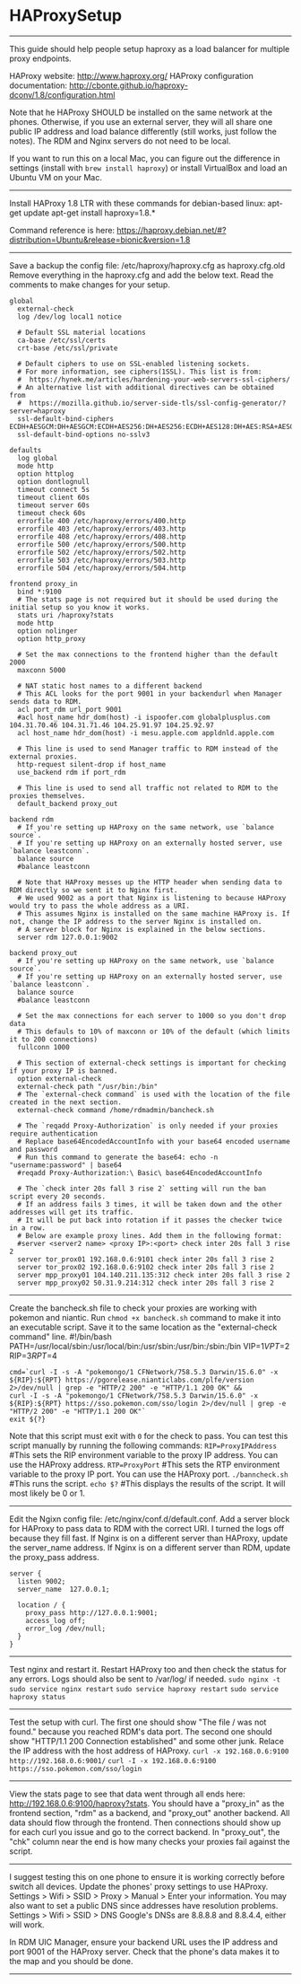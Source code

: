 # HAProxySetup
--------------------------------------------------
This guide should help people setup haproxy as a load balancer for multiple proxy endpoints.

HAProxy website: http://www.haproxy.org/
HAProxy configuration documentation: http://cbonte.github.io/haproxy-dconv/1.8/configuration.html

Note that he HAProxy SHOULD be installed on the same network at the phones. Otherwise, if you use an external server, they will all share one public IP address and load balance differently (still works, just follow the notes). The RDM and Nginx servers do not need to be local.

If you want to run this on a local Mac, you can figure out the difference in settings (install with `brew install haproxy`) or install VirtualBox and load an Ubuntu VM on your Mac.

--------------------------------------------------
Install HAProxy 1.8 LTR with these commands for debian-based linux:
    apt-get update
    apt-get install haproxy=1.8.\*

Command reference is here: https://haproxy.debian.net/#?distribution=Ubuntu&release=bionic&version=1.8

--------------------------------------------------
Save a backup the config file: /etc/haproxy/haproxy.cfg as haproxy.cfg.old
Remove everything in the haproxy.cfg and add the below text. Read the comments to make changes for your setup.
```
global
  external-check
  log /dev/log local1 notice

  # Default SSL material locations
  ca-base /etc/ssl/certs
  crt-base /etc/ssl/private

  # Default ciphers to use on SSL-enabled listening sockets.
  # For more information, see ciphers(1SSL). This list is from:
  #  https://hynek.me/articles/hardening-your-web-servers-ssl-ciphers/
  # An alternative list with additional directives can be obtained from
  #  https://mozilla.github.io/server-side-tls/ssl-config-generator/?server=haproxy
  ssl-default-bind-ciphers ECDH+AESGCM:DH+AESGCM:ECDH+AES256:DH+AES256:ECDH+AES128:DH+AES:RSA+AESGCM:RSA+AES:!aNULL:!MD5:!DSS
  ssl-default-bind-options no-sslv3

defaults
  log global
  mode http
  option httplog
  option dontlognull
  timeout connect 5s
  timeout client 60s
  timeout server 60s
  timeout check 60s
  errorfile 400 /etc/haproxy/errors/400.http
  errorfile 403 /etc/haproxy/errors/403.http
  errorfile 408 /etc/haproxy/errors/408.http
  errorfile 500 /etc/haproxy/errors/500.http
  errorfile 502 /etc/haproxy/errors/502.http
  errorfile 503 /etc/haproxy/errors/503.http
  errorfile 504 /etc/haproxy/errors/504.http

frontend proxy_in
  bind *:9100
  # The stats page is not required but it should be used during the initial setup so you know it works.
  stats uri /haproxy?stats
  mode http
  option nolinger
  option http_proxy
  
  # Set the max connections to the frontend higher than the default 2000
  maxconn 5000

  # NAT static host names to a different backend
  # This ACL looks for the port 9001 in your backendurl when Manager sends data to RDM.
  acl port_rdm url_port 9001
  #acl host_name hdr_dom(host) -i ispoofer.com globalplusplus.com 104.31.70.46 104.31.71.46 104.25.91.97 104.25.92.97
  acl host_name hdr_dom(host) -i mesu.apple.com appldnld.apple.com

  # This line is used to send Manager traffic to RDM instead of the external proxies.
  http-request silent-drop if host_name
  use_backend rdm if port_rdm

  # This line is used to send all traffic not related to RDM to the proxies themselves.
  default_backend proxy_out

backend rdm
  # If you're setting up HAProxy on the same network, use `balance source`.
  # If you're setting up HAProxy on an externally hosted server, use `balance leastconn`.
  balance source
  #balance leastconn

  # Note that HAProxy messes up the HTTP header when sending data to RDM directly so we sent it to Nginx first.
  # We used 9002 as a port that Nginx is listening to because HAProxy would try to pass the whole address as a URI.
  # This assumes Nginx is installed on the same machine HAProxy is. If not, change the IP address to the server Nginx is installed on.
  # A server block for Nginx is explained in the below sections.
  server rdm 127.0.0.1:9002

backend proxy_out
  # If you're setting up HAProxy on the same network, use `balance source`.
  # If you're setting up HAProxy on an externally hosted server, use `balance leastconn`.
  balance source
  #balance leastconn
  
  # Set the max connections for each server to 1000 so you don't drop data
  # This defauls to 10% of maxconn or 10% of the default (which limits it to 200 connections)
  fullconn 1000

  # This section of external-check settings is important for checking if your proxy IP is banned.
  option external-check
  external-check path "/usr/bin:/bin"
  # The `external-check command` is used with the location of the file created in the next section.
  external-check command /home/rdmadmin/bancheck.sh

  # The `reqadd Proxy-Authorization` is only needed if your proxies require authentication
  # Replace base64EncodedAccountInfo with your base64 encoded username and password
  # Run this command to generate the base64: echo -n "username:password" | base64
  #reqadd Proxy-Authorization:\ Basic\ base64EncodedAccountInfo

  # The `check inter 20s fall 3 rise 2` setting will run the ban script every 20 seconds.
  # If an address fails 3 times, it will be taken down and the other addresses will get its traffic.
  # It will be put back into rotation if it passes the checker twice in a row.
  # Below are example proxy lines. Add them in the following format:
  #server <server2 name> <proxy IP>:<port> check inter 20s fall 3 rise 2
  server tor_prox01 192.168.0.6:9101 check inter 20s fall 3 rise 2
  server tor_prox02 192.168.0.6:9102 check inter 20s fall 3 rise 2
  server mpp_proxy01 104.140.211.135:312 check inter 20s fall 3 rise 2
  server mpp_proxy02 50.31.9.214:312 check inter 20s fall 3 rise 2
```

--------------------------------------------------
Create the bancheck.sh file to check your proxies are working with pokemon and niantic.
Run `chmod +x bancheck.sh` command to make it into an executable script.
Save it to the same location as the "external-check command" line.
	#!/bin/bash
	PATH=/usr/local/sbin:/usr/local/bin:/usr/sbin:/usr/bin:/sbin:/bin
	VIP=$1
	VPT=$2
	RIP=$3
	RPT=$4

	cmd=`curl -I -s -A "pokemongo/1 CFNetwork/758.5.3 Darwin/15.6.0" -x ${RIP}:${RPT} https://pgorelease.nianticlabs.com/plfe/version 2>/dev/null | grep -e "HTTP/2 200" -e "HTTP/1.1 200 OK" && 
	curl -I -s -A "pokemongo/1 CFNetwork/758.5.3 Darwin/15.6.0" -x ${RIP}:${RPT} https://sso.pokemon.com/sso/login 2>/dev/null | grep -e "HTTP/2 200" -e "HTTP/1.1 200 OK"`
	exit ${?}


Note that this script must exit with `0` for the check to pass. You can test this script manually by running the following commands:
	`RIP=ProxyIPAddress` #This sets the RIP environment variable to the proxy IP address. You can use the HAProxy address.
	`RTP=ProxyPort` #This sets the RTP environment variable to the proxy IP port. You can use the HAProxy port.
	`./banncheck.sh` #This runs the script.
	`echo $?` #This displays the results of the script. It will most likely be 0 or 1. 

--------------------------------------------------
Edit the Ngixn config file: /etc/nginx/conf.d/default.conf. 
Add a server block for HAProxy to pass data to RDM with the correct URI. I turned the logs off because they fill fast.
If Nginx is on a different server than HAProxy, update the server_name address.
If Nginx is on a different server than RDM, update the proxy_pass address.
```
server {
  listen 9002;
  server_name  127.0.0.1;

  location / {
    proxy_pass http://127.0.0.1:9001;
    access_log off;
    error_log /dev/null;
  }
}
```
	
--------------------------------------------------
Test nginx and restart it. Restart HAProxy too and then check the status for any errors. Logs should also be sent to /var/log/ if needed.
	`sudo nginx -t`
	`sudo service nginx restart`
	`sudo service haproxy restart`
	`sudo service haproxy status`

--------------------------------------------------
Test the setup with curl. The first one should show "The file / was not found." because you reached RDM's data port.
The second one should show "HTTP/1.1 200 Connection established" and some other junk.
Relace the IP address with the host address of HAProxy.
	`curl -x 192.168.0.6:9100 http://192.168.0.6:9001/`
	`curl -I -x 192.168.0.6:9100 https://sso.pokemon.com/sso/login`

--------------------------------------------------
View the stats page to see that data went through all ends here: http://192.168.0.6:9100/haproxy?stats.
You should have a "proxy_in" as the frontend section, "rdm" as a backend, and "proxy_out" another backend.
All data should flow through the frontend. Then connections should show up for each curl you issue and go to the correct backend.
In "proxy_out", the "chk" column near the end is how many checks your proxies fail against the script.

--------------------------------------------------
I suggest testing this on one phone to ensure it is working correctly before switch all devices.
Update the phones' proxy settings to use HAProxy. 
	Settings > Wifi > SSID > Proxy > Manual > Enter your information.
You may also want to set a public DNS since addresses have resolution problems. 
	Settings > Wifi > SSID > DNS
	Google's DNSs are 8.8.8.8 and 8.8.4.4, either will work.

In RDM UIC Manager, ensure your backend URL uses the IP address and port 9001 of the HAProxy server.
Check that the phone's data makes it to the map and you should be done.

--------------------------------------------------
